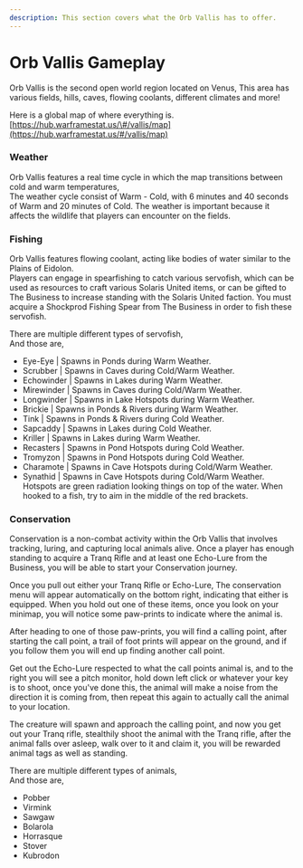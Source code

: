 ```yaml
---
description: This section covers what the Orb Vallis has to offer.
---
```


# Orb Vallis Gameplay

Orb Vallis is the second open world region located on Venus, This area has various fields, hills, caves, flowing coolants, different climates and more!

Here is a global map of where everything is.  
[https://hub.warframestat.us/\#/vallis/map](https://hub.warframestat.us/#/vallis/map)

### Weather

Orb Vallis features a real time cycle in which the map transitions between cold and warm temperatures,  
The weather cycle consist of Warm - Cold, with 6 minutes and 40 seconds of Warm and 20 minutes of Cold. The weather is important because it affects the wildlife that players can encounter on the fields.

### Fishing

Orb Vallis features flowing coolant, acting like bodies of water similar to the Plains of Eidolon.  
Players can engage in spearfishing to catch various servofish, which can be used as resources to craft various Solaris United items, or can be gifted to The Business to increase standing with the Solaris United faction. You must acquire a Shockprod Fishing Spear from The Business in order to fish these servofish.

There are multiple different types of servofish,  
And those are,

* Eye-Eye \| Spawns in Ponds during Warm Weather.
* Scrubber \| Spawns in Caves during Cold/Warm Weather.
* Echowinder \| Spawns in Lakes during Warm Weather.
* Mirewinder \| Spawns in Caves during Cold/Warm Weather.
* Longwinder \| Spawns in Lake Hotspots during Warm Weather.
* Brickie \| Spawns in Ponds & Rivers during Warm Weather.
* Tink \| Spawns in Ponds & Rivers during Cold Weather.
* Sapcaddy \| Spawns in Lakes during Cold Weather.
* Kriller \| Spawns in Lakes during Warm Weather.
* Recasters \| Spawns in Pond Hotspots during Cold Weather.
* Tromyzon \| Spawns in Pond Hotspots during Cold Weather.
* Charamote \| Spawns in Cave Hotspots during Cold/Warm Weather.
* Synathid \| Spawns in Cave Hotspots during Cold/Warm Weather. Hotspots are green radiation looking things on top of the water. When hooked to a fish, try to aim in the middle of the red brackets.

### Conservation

Conservation is a non-combat activity within the Orb Vallis that involves tracking, luring, and capturing local animals alive. Once a player has enough standing to acquire a Tranq Rifle and at least one Echo-Lure from the Business, you will be able to start your Conservation journey.

Once you pull out either your Tranq Rifle or Echo-Lure, The conservation menu will appear automatically on the bottom right, indicating that either is equipped. When you hold out one of these items, once you look on your minimap, you will notice some paw-prints to indicate where the animal is.

After heading to one of those paw-prints, you will find a calling point, after starting the call point, a trail of foot prints will appear on the ground, and if you follow them you will end up finding another call point.

Get out the Echo-Lure respected to what the call points animal is, and to the right you will see a pitch monitor, hold down left click or whatever your key is to shoot, once you've done this, the animal will make a noise from the direction it is coming from, then repeat this again to actually call the animal to your location.

The creature will spawn and approach the calling point, and now you get out your Tranq rifle, stealthily shoot the animal with the Tranq rifle, after the animal falls over asleep, walk over to it and claim it, you will be rewarded animal tags as well as standing.

There are multiple different types of animals,  
And those are,

* Pobber
* Virmink
* Sawgaw
* Bolarola
* Horrasque
* Stover
* Kubrodon

